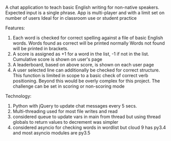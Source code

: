 A chat application to teach basic English writing for non-native speakers.
Expected input is a single phrase.
App is multi-player and with a limit set on number of users
Ideal for in classroom use or student practice

Features:
1. Each word is checked for correct spelling against a file of basic English words.
        Words found as correct will be printed normally
        Words not found will be printed in brackets.
2. A score is assigned as +1 for a word in the list, -1 if not in the list.
        Cumulative score is shown on user's page
3. A leaderboard, based on above score, is shown on each user page
4. A user selected line can additionally be checked for correct structure.
        This function is limited in scope to a basic check of correct verb positioning.
        Beyond this would be overly complex for this project.
        The challenge can be set in scoring or non-scoring mode

Technology:
1. Python with jQuery to update chat messages every 5 secs.
2. Multi-threading used for most file writes and read
3. considered queue to update vars in main from thread
        but using thread globals to return values to decrement was simpler
4. considered asyncio for checking words in wordlist 
        but cloud 9 has py3.4 and most asyncio modules are py3.5